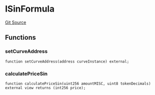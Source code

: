 # ISinFormula
[Git Source](https://github.com/TamaraRingas/Misc-Bonding-Curves/blob/ff25700444f7f4c67d29f4a0a36244531dce36c7/src/interfaces/ISinFormula.sol)


## Functions
### setCurveAddress


```solidity
function setCurveAddress(address curveInstance) external;
```

### calculatePriceSin


```solidity
function calculatePriceSin(uint256 amountMISC, uint8 tokenDecimals) external view returns (int256 price);
```


